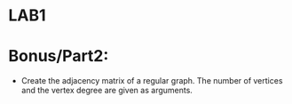 # LAB1

# Bonus/Part2:

- Create the adjacency matrix of a regular graph. The number of vertices and the vertex degree are given as arguments.